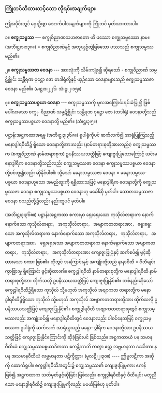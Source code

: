 ### ကြိုတင်သိထားသင့်သော လိုရင်းအချက်များ

ဤအပိုင်းတွင် ရှေးဦးစွာ အောက်ပါအချက်များကို ကြိုတင် မှတ်သားထားပါ။

၁။ **စက္ခုသမ္ဖဿ** --- စက္ခုဝိညာဏသဟဇာတော ဟိ ဖဿော စက္ခုသမ္ဖဿော နာမ။ (အဘိ၊ဋ္ဌ၊၁၊၁၃၈။)
= စက္ခုဝိညာဏ်နှင့် အတူယှဉ်တွဲဖြစ်သော ဖဿသည် စက္ခုသမ္ဖဿ မည်၏။

၂။ **စက္ခုသမ္ဖဿဇာ ဝေဒနာ** --- အားလုံးကို သိမ်းကျုံး၍ ဆိုရသော် - စက္ခုဝိညာဏ် သမ္ပဋိစ္ဆိုင်း သန္တီရဏ
ဝုဋ္ဌော ဇော တဒါရုံတို့နှင့် ယှဉ်သော ဝေဒနာများသည် စက္ခုသမ္ဖဿဇာ ဝေဒနာ မည်၏။
<r>(မ၊ဋ္ဌ၊၁၊၂၂၆၊ သံ၊ဋ္ဌ၊၂၊၁၅။)</r>

၃။ **စက္ခုသမ္ဖဿပစ္စယာ ဝေဒနာ** --- စက္ခုသမ္ဖဿကို မူလအကြောင်းရင်းခံပြု၍ ဖြစ်ပေါ်လာသော စက္ခု-
ဝိညာဏ် သမ္ပဋိစ္ဆိုင်း သန္တီရဏ ဝုဋ္ဌော ဇော (တဒါရုံ) ဝေဒနာတို့သည် စက္ခုသမ္ဖဿပစ္စယာ ဝေဒနာတို့
မည်၏။ (သံ၊ဋ္ဌ၊၃၊၅။)

ပဋ္ဌာန်းအဋ္ဌကထာအရမူ (အဘိ၊ဋ္ဌ၊၃၊၃၆၈။) ရူပါရုံကိုပင် ဆက်လက်၍ အာရုံပြုကြသည့် မနောဒွါရဝီထိ၌
ရှိသော ဝေဒနာတို့အားလည်း (နာမ်တရားစုတို့အားလည်း) စက္ခုသမ္ဖဿက (စက္ခုဝိညာဏ် နာမ်တရားစုက)
ဥပနိဿယသတ္တိဖြင့် ကျေးဇူးပြုသောကြောင့် ယင်းမနောဒွါရိက ဝေဒနာတို့သည်လည်း စက္ခုသမ္ဖဿဇာ ဝေဒနာ
စက္ခုသမ္ဖဿပစ္စယာ ဝေဒနာတို့ပင်ဟူ၍လည်း ဆိုနိုင်ပါ၏၊ သို့သော် မနောသမ္ဖဿဇာ ဝေဒနာ = မနောသမ္ဖဿ-
ပစ္စယာ ဝေဒနာဟူသော အမည်ထူးကို ရရှိထားသဖြင့် မနောဒွါရိက ဝေဒနာတို့ကို စက္ခုသမ္ဖဿဇာ ဝေဒနာ
စက္ခုသမ္ဖဿပစ္စယာ ဝေဒနာဟု မခေါ်ဆို မှတ်ပါ။ သောတသမ္ဖဿဇာ ဝေဒနာ စသည်တို့၌လည်း နည်းတူပင်
မှတ်ပါ။

(အဘိ၊ဋ္ဌ၊၃၊၃၆၈။) ပဋ္ဌာန်းအဋ္ဌကထာ စကားမှာ ရှေးရှေးသော ကုသိုလ်တရားက နောက်နောက်သော
ကုသိုလ်တရား， အကုသိုလ်တရား， အဗျာကတတရားအား， ရှေးရှေးသော အကုသိုလ်တရားက နောက်နောက်သော
အကုသိုလ်တရား， ကုသိုလ်တရား， အဗျာကတရားအား， ရှေးရှေးသော အဗျာကတတရားက နောက်နောက်သော
အဗျာကတတရား， ကုသိုလ်တရား， အကုသိုလ်တရားအား ကျေးဇူးပြုပုံနှင့် ဆက်စပ်၍ ဖွင့်ဆိုထားသော စကား
ဖြစ်၏။ ထိုတွင် အကြောင်းနှင့် အကျိုးတို့သည် နာနာဝီထိ = ဝီထိချင်းကွာခြားမှု ရှိကြောင်း ဖွင့်ဆိုထား၏။
စက္ခုဒွါရဝီထိ နာမ်တရားစုတို့က မနောဒွါရဝီထိ နာမ်တရားစုတို့အား ထိုက်သလို ဥပနိဿယသတ္တိဖြင့်
ကျေးဇူးပြုနိုင်၏။ တစ်နည်းဆိုသော် စက္ခုဒွါရဝီထိ၌ရှိသော ကုသိုလ် သို့မဟုတ် အကုသိုလ် အဗျာကတ
တရားတို့က မနောဒွါရဝီထိ၌ရှိသော ကုသိုလ် သို့မဟုတ် အကုသိုလ် အဗျာကတတရားတို့အား ထိုက်သလို
ဥပနိဿယသတ္တိဖြင့် ကျေးဇူးပြုနိုင်၏။ စက္ခုဒွါရဝီထိ အဗျာကတတရားစုတွင် စက္ခုသမ္ဖဿလည်း အကျုံးဝင်၍
မနောဒွါရဝီထိတွင် ဝေဒနာလည်း ပါဝင်နေသဖြင့် စက္ခုသမ္ဖဿက ရူပါရုံကို ဆက်လက် အာရုံယူသည့် မနော-
ဒွါရိက ဝေဒနာတို့အား ဥပနိဿယသတ္တိဖြင့် ကျေးဇူးပြုနိုင်ကြောင်းကို ဆိုခဲ့ခြင်းပင် ဖြစ်သည်။ အဋ္ဌကထာယံ
ပန သမာနဝီထိယံ စက္ခုသမ္ဖဿပစ္စယာဒိကတာ ဧကန္တိကာတိ ကတွာ ဧတ္ထ လဗ္ဘမာနတာ ဒဿိတာ၊ န ပန
အသမာနဝီထိယံ လဗ္ဘမာနတာ ပဋိက္ခိတ္တာ။ (မူလဋီ၊၂၊၃၀။) ---- ဤမူလဋီကာ အဆိုကို ထောက်ရှုပါ။
စက္ခုဒွါရဝီထိအတွင်း၌ စက္ခုသမ္ဖဿ၏ ကျေးဇူးပြုမှုကား ဧကန် ဖြစ်၍ အဋ္ဌကထာက သတ်မှတ်ဖွင့်ဆိုခြင်း
ဖြစ်သည်။ စက္ခုဒွါရဝီထိနှင့် ဝီထိချင်း မတူညီသော မနောဒွါရဝီထိ၌ ကျေးဇူးပြုမှုကိုလည်း မပယ်မြစ်ဟု မှတ်ပါ။